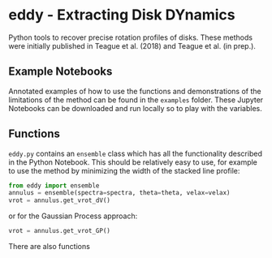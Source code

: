 # eddy - Extracting Disk DYnamics

Python tools to recover precise rotation profiles of disks. These methods were
initially published in Teague et al. (2018) and Teague et al. (in prep.).

## Example Notebooks

Annotated examples of how to use the functions and demonstrations of the
limitations of the method can be found in the `examples` folder. These Jupyter
Notebooks can be downloaded and run locally so to play with the variables.

## Functions

`eddy.py` contains an `ensemble` class which has all the functionality described
in the Python Notebook. This should be relatively easy to use, for example to
use the method by minimizing the width of the stacked line profile:

```python
from eddy import ensemble
annulus = ensemble(spectra=spectra, theta=theta, velax=velax)
vrot = annulus.get_vrot_dV()
```

or for the Gaussian Process approach:

```python
vrot = annulus.get_vrot_GP()
```

There are also functions
